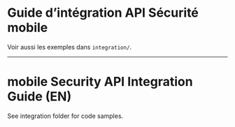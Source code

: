 # Guide d’intégration API Sécurité mobile

Voir aussi les exemples dans `integration/`.

---

# mobile Security API Integration Guide (EN)

See integration folder for code samples.
